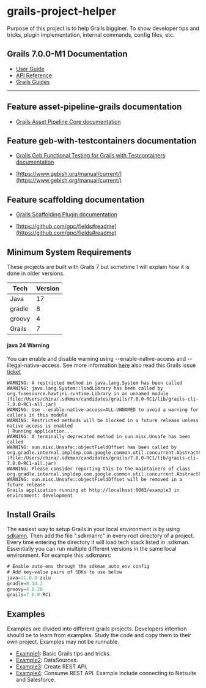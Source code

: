 # grails-project-helper

Purpose of this project is to help Grails bigginer. To show developer tips and tricks, plugin implementation,
internal commands, config files, etc.

## Grails 7.0.0-M1 Documentation

- [User Guide](https://docs.grails.org/7.0.0-M1/guide/index.html)
- [API Reference](https://docs.grails.org/7.0.0-M1/api/index.html)
- [Grails Guides](https://guides.grails.org/index.html)
---

## Feature asset-pipeline-grails documentation

- [Grails Asset Pipeline Core documentation](https://github.com/bertramdev/asset-pipeline#readme)

## Feature geb-with-testcontainers documentation

- [Grails Geb Functional Testing for Grails with Testcontainers documentation](https://github.com/grails/geb#readme)

- [https://www.gebish.org/manual/current/](https://www.gebish.org/manual/current/)

## Feature scaffolding documentation

- [Grails Scaffolding Plugin documentation](https://docs.grails.org/7.0.0-M1/guide/scaffolding.html)

- [https://github.com/gpc/fields#readme](https://github.com/gpc/fields#readme)


## Minimum System Requirements
These projects are built with Grails 7 but sometime I will explain how it is done in older versions.

| Tech   | Version |
|--------|---------|
| Java   | 17      |
| gradle | 8       |
| groovy | 4       |
| Grails | 7       |

#### java 24 Warning
You can enable and disable warning using --enable-native-access and --illegal-native-access.
See more information  [here](https://inside.java/2024/12/09/quality-heads-up/) 
also read this Grails issue [ticket](https://github.com/apache/grails-core/issues/13752)


```angular2html
WARNING: A restricted method in java.lang.System has been called
WARNING: java.lang.System::loadLibrary has been called by org.fusesource.hawtjni.runtime.Library in an unnamed module (file:/Users/china/.sdkman/candidates/grails/7.0.0-RC1/lib/grails-cli-7.0.0-RC1-all.jar)
WARNING: Use --enable-native-access=ALL-UNNAMED to avoid a warning for callers in this module
WARNING: Restricted methods will be blocked in a future release unless native access is enabled
| Running application...
WARNING: A terminally deprecated method in sun.misc.Unsafe has been called
WARNING: sun.misc.Unsafe::objectFieldOffset has been called by org.gradle.internal.impldep.com.google.common.util.concurrent.AbstractFuture$UnsafeAtomicHelper (file:/Users/china/.sdkman/candidates/grails/7.0.0-RC1/lib/grails-cli-7.0.0-RC1-all.jar)
WARNING: Please consider reporting this to the maintainers of class org.gradle.internal.impldep.com.google.common.util.concurrent.AbstractFuture$UnsafeAtomicHelper
WARNING: sun.misc.Unsafe::objectFieldOffset will be removed in a future release
Grails application running at http://localhost:8083/example3 in environment: development
```

## Install Grails
The easiest way to setup Grails in your local environment is by using [sdkamn](https://sdkman.io/).
Then add the file ".sdkmanrc" in every root directory of a project.
Every time entering the directory it will load tech stack listed in .sdkman.
Essentially you can run multiple different versions in the same local environment. For example this .sdkmanrc

```groovy
# Enable auto-env through the sdkman_auto_env config
# Add key=value pairs of SDKs to use below
java=21.0.8-zulu
gradle=8.14.3
groovy=4.0.28
grails=7.0.0-RC1
```

## Examples
Examples are divided into different grails projects.
Developers intention should be to learn from examples. Study the code and copy them to their own project.
Examples may not be runnable.

- [Example1](example1/README.md): Basic Grails tips and tricks.
- [Example2](example2/README.md): DataSources.
- [Example3](example3/README.md): Create REST API.
- [Example4](example4/README.md): Consume REST API. Example include connecting to Netsuite and Salesforce.


